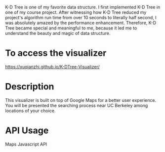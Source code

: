 K-D Tree is one of my favorite data structure. I first implemented K-D Tree in one of my course project. After witnessing how K-D Tree reduced my project's algorithm run time from over 10 seconds to literally half second, I was absolutely amazed by the performance enhancement. Therefore, K-D Tree became special and meaningful to me, because it led me to understand the beauty and magic of data structure.

# To access the visualizer
https://xuqianzhi.github.io/K-DTree-Visualizer/

# Description
This visualizer is built on top of Google Maps for a better user experience. You will be presented the searching process near UC Berkeley among locations of your choice.

# API Usage
Maps Javascript API